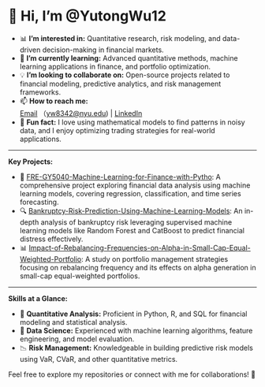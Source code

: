 # 👋 Hi, I’m @YutongWu12

- 📊 **I’m interested in:** Quantitative research, risk modeling, and data-driven decision-making in financial markets.
- 🌱 **I’m currently learning:** Advanced quantitative methods, machine learning applications in finance, and portfolio optimization.
- 💡 **I’m looking to collaborate on:** Open-source projects related to financial modeling, predictive analytics, and risk management frameworks.
- 📫 **How to reach me:**  
  [Email](mailto:yw8342@nyu.edu) （yw8342@nyu.edu) | [LinkedIn](https://www.linkedin.com/in/minnie-yutong-wu)
- 🎯 **Fun fact:** I love using mathematical models to find patterns in noisy data, and I enjoy optimizing trading strategies for real-world applications.

---

**Key Projects:**
- 🌟 [FRE-GY5040-Machine-Learning-for-Finance-with-Pytho](https://github.com/YutongWu12/ProjectA): A comprehensive project exploring financial data analysis using machine learning models, covering regression, classification, and time series forecasting.
- 🔍 [Bankruptcy-Risk-Prediction-Using-Machine-Learning-Models](https://github.com/YutongWu12/ProjectB): An in-depth analysis of bankruptcy risk leveraging supervised machine learning models like Random Forest and CatBoost to predict financial distress effectively.
- 📊 [Impact-of-Rebalancing-Frequencies-on-Alpha-in-Small-Cap-Equal-Weighted-Portfolio](https://github.com/YutongWu12/ProjectC): A study on portfolio management strategies focusing on rebalancing frequency and its effects on alpha generation in small-cap equal-weighted portfolios.

---

**Skills at a Glance:**
- 🧮 **Quantitative Analysis:** Proficient in Python, R, and SQL for financial modeling and statistical analysis.
- 🔧 **Data Science:** Experienced with machine learning algorithms, feature engineering, and model evaluation.
- 📉 **Risk Management:** Knowledgeable in building predictive risk models using VaR, CVaR, and other quantitative metrics.

Feel free to explore my repositories or connect with me for collaborations! 🚀
